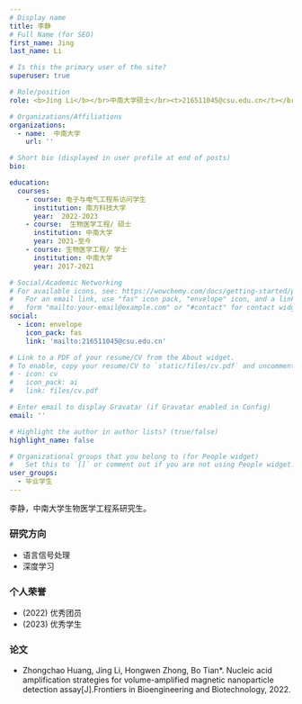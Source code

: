 ```yaml
---
# Display name
title: 李静
# Full Name (for SEO)
first_name: Jing
last_name: Li

# Is this the primary user of the site?
superuser: true

# Role/position
role: <b>Jing Li</b></br>中南大学硕士</br><t>216511045@csu.edu.cn</t></br>

# Organizations/Affiliations
organizations:
  - name:  中南大学
    url: ''

# Short bio (displayed in user profile at end of posts)
bio:

education:
  courses:
    - course: 电子与电气工程系访问学生
      institution: 南方科技大学
      year:  2022-2023
    - course:  生物医学工程/ 硕士
      institution: 中南大学
      year: 2021-至今
    - course: 生物医学工程/ 学士
      institution: 中南大学
      year: 2017-2021

# Social/Academic Networking
# For available icons, see: https://wowchemy.com/docs/getting-started/page-builder/#icons
#   For an email link, use "fas" icon pack, "envelope" icon, and a link in the
#   form "mailto:your-email@example.com" or "#contact" for contact widget.
social:
  - icon: envelope
    icon_pack: fas
    link: 'mailto:216511045@csu.edu.cn'

# Link to a PDF of your resume/CV from the About widget.
# To enable, copy your resume/CV to `static/files/cv.pdf` and uncomment the lines below.
# - icon: cv
#   icon_pack: ai
#   link: files/cv.pdf

# Enter email to display Gravatar (if Gravatar enabled in Config)
email: ''

# Highlight the author in author lists? (true/false)
highlight_name: false

# Organizational groups that you belong to (for People widget)
#   Set this to `[]` or comment out if you are not using People widget.
user_groups:
  - 毕业学生
---
```


李静，中南大学生物医学工程系研究生。

### **研究方向**
* 语言信号处理
* 深度学习

### **个人荣誉**
* (2022) 优秀团员
* (2023) 优秀学生

### **论文**
*	Zhongchao Huang, Jing Li, Hongwen Zhong, Bo Tian*. Nucleic acid amplification strategies for volume-amplified magnetic nanoparticle detection assay[J].Frontiers in Bioengineering and Biotechnology, 2022.